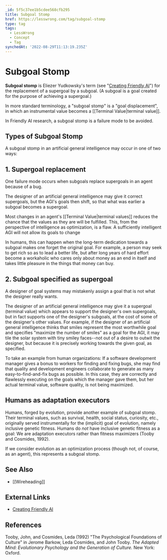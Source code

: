 ```yaml
---
_id: 5f5c37ee1b5cdee568cfb295
title: Subgoal Stomp
href: https://lesswrong.com/tag/subgoal-stomp
type: tag
tags:
  - LessWrong
  - Concept
  - Tag
synchedAt: '2022-08-29T11:13:19.235Z'
---
```

# Subgoal Stomp

**Subgoal stomp** is Eliezer Yudkowsky's term (see "[Creating Friendly AI](http://intelligence.org/files/CFAI.pdf)") for the replacement of a supergoal by a subgoal. (A subgoal is a goal created for the purpose of achieving a supergoal.)

In more standard terminology, a "subgoal stomp" is a "goal displacement", in which an instrumental value becomes a [[Terminal Value|terminal value]].

In Friendly AI research, a subgoal stomp is a failure mode to be avoided.

Types of Subgoal Stomp
----------------------

A subgoal stomp in an artificial general intelligence may occur in one of two ways:

1\. Supergoal replacement
-------------------------

One failure mode occurs when subgoals replace supergoals in an agent because of a bug.

The designer of an artificial general intelligence may give it correct supergoals, but the AGI's goals then shift, so that what was earlier a subgoal becomes a supergoal.

Most changes in an agent's [[Terminal Value|terminal values]] reduces the chance that the values as they are will be fulfilled. This, from the perspective of intelligence as optimization, is a flaw. A sufficiently intelligent AGI will not allow its goals to change

In humans, this can happen when the long-term dedication towards a subgoal makes one forget the original goal. For example, a person may seek to get rich so as to lead a better life, but after long years of hard effort become a workaholic who cares only about money as an end in itself and takes little pleasure in the things that money can buy.

2\. Subgoal specified as supergoal
----------------------------------

A designer of goal systems may mistakenly assign a goal that is not what the designer really wants.

The designer of an artificial general intelligence may give it a supergoal (terminal value) which appears to support the designer's own supergoals, but in fact supports one of the designer's subgoals, at the cost of some of the designer's other values. For example, if the designer of an artificial general intelligence thinks that smiles represent the most worthwhile goal and specifies "maximize the number of smiles" as a goal for the AGI, it may tile the solar system with tiny smiley faces--not out of a desire to outwit the designer, but because it is precisely working towards the given goal, as specified.

To take an example from human organizations: If a software development manager gives a bonus to workers for finding and fixing bugs, she may find that quality and development engineers collaborate to generate as many easy-to-find-and-fix bugs as possible. In this case, they are correctly and flawlessly executing on the goals which the manager gave them, but her actual terminal value, software quality, is not being maximized.

Humans as adaptation executors
------------------------------

Humans, forged by evolution, provide another example of subgoal stomp. Their terminal values, such as survival, health, social status, curiosity, etc., originally served instrumentally for the (implicit) goal of evolution, namely inclusive genetic fitness. Humans do *not* have inclusive genetic fitness as a goal: We are adaptation executors rather than fitness maximizers (Tooby and Cosmides, 1992).

If we consider evolution as an optimization process (though not, of course, as an agent), this represents a subgoal stomp.

See Also
--------

*   [[Wireheading]]

External Links
--------------

*   [Creating Friendly AI](http://intelligence.org/files/CFAI.pdf)

References
----------

Tooby, John, and Cosmides, Leda (1992) "The Psychological Foundations of Culture" in Jerome Barkow, Leda Cosmides, and John Tooby. *The Adapted Mind: Evolutionary Psychology and the Generation of Culture.* New York: Oxford.